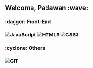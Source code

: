 <h2> Welcome, Padawan :wave: </h2>

<section>
<h3> :dagger: Front-End <h3>

![JavaScript](https://img.shields.io/badge/-JAVASCRIPT-333333?style=flat&logo=JavaScript&logoColor=yellow)
![HTML5](https://img.shields.io/badge/-HTML5-333333?style=flat&logo=HTML5&logoColor=orange)
![CSS3](https://img.shields.io/badge/-CSS3-333333?style=flat&logo=CSS3&logoColor=blue)
</section>

<section>
<h3> :cyclone: Others <h3>

![GIT](https://img.shields.io/badge/-GIT-333333?style=flat&logo=GIT&logoColor=orange)
</section>

